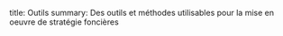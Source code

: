 title: Outils
summary: Des outils et méthodes utilisables pour la mise en oeuvre de stratégie foncières
